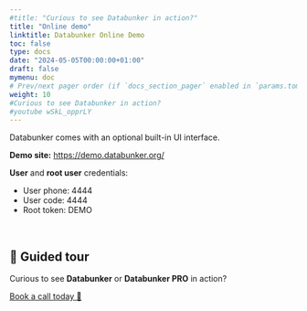 ```yaml
---
#title: "Curious to see Databunker in action?"
title: "Online demo"
linktitle: Databunker Online Demo
toc: false
type: docs
date: "2024-05-05T00:00:00+01:00"
draft: false
mymenu: doc
# Prev/next pager order (if `docs_section_pager` enabled in `params.toml`)
weight: 10
#Curious to see Databunker in action?
#youtube wSkL_opprLY
---
```

Databunker comes with an optional built-in UI interface.

**Demo site:** <a href="https://demo.databunker.org/" target="_blank">https://demo.databunker.org/</a>

**User** and **root user** credentials:

* User phone: 4444
* User code: 4444
* Root token: DEMO

&nbsp;

## 👋 Guided tour
Curious to see **Databunker** or **Databunker PRO** in action?

[Book a call today 🚀](https://calendly.com/stremovsky/30min)
